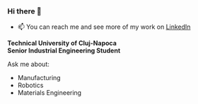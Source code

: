 ### Hi there 👋

- 📫 You can reach me and see more of my work on [LinkedIn](https://www.linkedin.com/in/hansjohrend/)

**Technical University of Cluj-Napoca** <br>
**Senior Industrial Engineering Student** <br>

Ask me about:

- Manufacturing
- Robotics
- Materials Engineering
